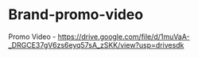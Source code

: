 # Brand-promo-video
Promo Video - https://drive.google.com/file/d/1muVaA-_DRGCE37gV6zs6eyq57sA_zSKK/view?usp=drivesdk

